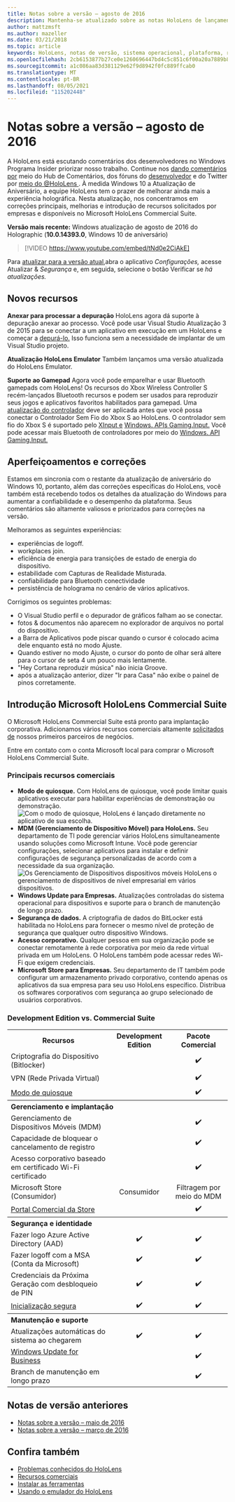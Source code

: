 ```yaml
---
title: Notas sobre a versão – agosto de 2016
description: Mantenha-se atualizado sobre as notas HoloLens de lançamento do Windows 10 de Aniversário para o Fall 2016.
author: mattzmsft
ms.author: mazeller
ms.date: 03/21/2018
ms.topic: article
keywords: HoloLens, notas de versão, sistema operacional, plataforma, recursos, pacote comercial
ms.openlocfilehash: 2cb6153877b27ce0e1260696447bd4c5c851c6f00a20a7889b855c5646e8871f
ms.sourcegitcommit: a1c086aa83d381129e62f9d8942f0fc889ffcab0
ms.translationtype: MT
ms.contentlocale: pt-BR
ms.lasthandoff: 08/05/2021
ms.locfileid: "115202448"
---
```

# <a name="release-notes---august-2016"></a>Notas sobre a versão – agosto de 2016

A HoloLens está escutando comentários dos desenvolvedores no Windows Programa Insider priorizar nosso trabalho. Continue nos [dando comentários por](/windows/mixed-reality/give-us-feedback) meio do Hub de Comentários, dos fóruns do [desenvolvedor](https://forums.hololens.com) e do Twitter por [meio do @HoloLens ](https://twitter.com/hololens). À medida Windows 10 a Atualização de Aniversário, a equipe HoloLens tem o prazer de melhorar ainda mais a experiência holográfica. Nesta atualização, nos concentramos em correções principais, melhorias e introdução de recursos solicitados por empresas e disponíveis no Microsoft HoloLens Commercial Suite.

**Versão mais recente:** Windows atualização de agosto de 2016 do Holographic (**10.0.14393.0**, Windows 10 de aniversário)

>[!VIDEO https://www.youtube.com/embed/tNd0e2CiAkE]

Para [atualizar para a versão atual,](/windows/mixed-reality/updating-hololens)abra o aplicativo *Configurações,* acesse Atualizar & *Segurança* e, em seguida, selecione o botão Verificar se *há atualizações.*

## <a name="new-features"></a>Novos recursos

**Anexar para processar a depuração** HoloLens agora dá suporte à depuração anexar ao processo. Você pode usar Visual Studio Atualização 3 de 2015 para se conectar a um aplicativo em execução em um HoloLens e começar a [depurá-lo.](/windows/mixed-reality/develop/platform-capabilities-and-apis/using-visual-studio#debugging-an-installed-or-running-app) Isso funciona sem a necessidade de implantar de um Visual Studio projeto.

**Atualização HoloLens Emulator** Também lançamos uma versão atualizada do HoloLens Emulator.

**Suporte ao Gamepad** Agora você pode emparelhar e usar Bluetooth gamepads com HoloLens! Os recursos do Xbox Wireless Controller S recém-lançados Bluetooth recursos e podem ser usados para reproduzir seus jogos e aplicativos favoritos habilitados para gamepad. Uma [atualização do controlador](https://support.xbox.com/xbox-one/accessories/update-controller-for-stereo-headset-adapter) deve ser aplicada antes que você possa conectar o Controlador Sem Fio do Xbox S ao HoloLens. O controlador sem fio do Xbox S é suportado pelo [XInput e](/windows/win32/xinput/xinput-game-controller-apis-portal) [Windows. APIs Gaming.Input.](/uwp/api/Windows.Gaming.Input) Você pode acessar mais Bluetooth de controladores por meio do [Windows. API Gaming.Input.](/uwp/api/Windows.Gaming.Input)

## <a name="improvements-and-fixes"></a>Aperfeiçoamentos e correções

Estamos em sincronia com o restante da atualização de aniversário do Windows 10, portanto, além das correções específicas do HoloLens, você também está recebendo todos os detalhes da atualização do Windows para aumentar a confiabilidade e o desempenho da plataforma. Seus comentários são altamente valiosos e priorizados para correções na versão.

Melhoramos as seguintes experiências:
* experiências de logoff.
* workplaces join.
* eficiência de energia para transições de estado de energia do dispositivo.
* estabilidade com Capturas de Realidade Misturada.
* confiabilidade para Bluetooth conectividade
* persistência de holograma no cenário de vários aplicativos.

Corrigimos os seguintes problemas:
* O Visual Studio perfil e o depurador de gráficos falham ao se conectar.
* fotos & documentos não aparecem no explorador de arquivos no portal do dispositivo.
* a Barra de Aplicativos pode piscar quando o cursor é colocado acima dele enquanto está no modo Ajuste.
* Quando estiver no modo Ajuste, o cursor do ponto de olhar será altere para o cursor de seta 4 um pouco mais lentamente.
* "Hey Cortana reproduzir música" não inicia Groove.
* após a atualização anterior, dizer "Ir para Casa" não exibe o painel de pinos corretamente.

## <a name="introducing-microsoft-hololens-commercial-suite"></a>Introdução Microsoft HoloLens Commercial Suite

O Microsoft HoloLens Commercial Suite está pronto para implantação corporativa. Adicionamos vários recursos comerciais altamente [solicitados de](/windows/mixed-reality/commercial-features) nossos primeiros parceiros de negócios.

Entre em contato com o conta Microsoft local para comprar o Microsoft HoloLens Commercial Suite.

### <a name="key-commercial-features"></a>Principais recursos comerciais 

* **Modo de quiosque.** Com HoloLens de quiosque, você pode limitar quais aplicativos executar para habilitar experiências de demonstração ou demonstração.<br>
  ![Com o modo de quiosque, HoloLens é lançado diretamente no aplicativo de sua escolha.](images/201608-kioskmode-400px.png)
* **MDM (Gerenciamento de Dispositivo Móvel) para HoloLens.** Seu departamento de TI pode gerenciar vários HoloLens simultaneamente usando soluções como Microsoft Intune. Você pode gerenciar configurações, selecionar aplicativos para instalar e definir configurações de segurança personalizadas de acordo com a necessidade da sua organização.<br>
  ![Os Gerenciamento de Dispositivos dispositivos móveis HoloLens o gerenciamento de dispositivos de nível empresarial em vários dispositivos.](images/201608-enterprisemanagement-400px.png)
* **Windows Update para Empresas.** Atualizações controladas do sistema operacional para dispositivos e suporte para o branch de manutenção de longo prazo.
* **Segurança de dados.** A criptografia de dados do BitLocker está habilitada no HoloLens para fornecer o mesmo nível de proteção de segurança que qualquer outro dispositivo Windows.
* **Acesso corporativo.** Qualquer pessoa em sua organização pode se conectar remotamente à rede corporativa por meio da rede virtual privada em um HoloLens. O HoloLens também pode acessar redes Wi-Fi que exigem credenciais.
* **Microsoft Store para Empresas.** Seu departamento de IT também pode configurar um armazenamento privado corporativo, contendo apenas os aplicativos da sua empresa para seu uso HoloLens específico. Distribua os softwares corporativos com segurança ao grupo selecionado de usuários corporativos.

### <a name="development-edition-vs-commercial-suite"></a>Development Edition vs. Commercial Suite

<table>
<tr>
<th>Recursos</th><th>Development Edition</th><th>Pacote Comercial</th>
</tr><tr>
<td>Criptografia do Dispositivo (Bitlocker)</td><td></td><td style="text-align: center;">✔️</td>
</tr><tr>
<td>VPN (Rede Privada Virtual)</td><td></td><td style="text-align: center;">✔️</td>
</tr><tr>
<td><a href="/windows/mixed-reality/develop/platform-capabilities-and-apis/using-the-windows-device-portal#kiosk-mode">Modo de quiosque</a></td><td></td><td style="text-align: center;">✔️</td>
</tr><tr>
<th colspan="3" style="text-align: left;"> Gerenciamento e implantação</th>
</tr><tr>
<td>Gerenciamento de Dispositivos Móveis (MDM)</td><td style="text-align: center;"></td><td style="text-align: center;">✔️</td>
</tr><tr>
<td>Capacidade de bloquear o cancelamento de registro</td><td></td><td style="text-align: center;">✔️</td>
</tr><tr>
<td>Acesso corporativo baseado em certificado Wi-Fi certificado</td><td></td><td style="text-align: center;">✔️</td>
</tr><tr>
<td>Microsoft Store (Consumidor)</td><td style="text-align: center;">Consumidor</td><td style="text-align: center;">Filtragem por meio do MDM</td>
</tr><tr>
<td><a href="/microsoft-store/working-with-line-of-business-apps">Portal Comercial da Store</a></td><td></td><td style="text-align: center;">✔️</td>
</tr><tr>
<th colspan="3" style="text-align: left;"> Segurança e identidade</th>
</tr><tr>
<td>Fazer logo Azure Active Directory (AAD)</td><td style="text-align: center;">✔️</td><td style="text-align: center;">✔️</td>
</tr><tr>
<td>Fazer logoff com a MSA (Conta da Microsoft)</td><td style="text-align: center;">✔️</td><td style="text-align: center;">✔️</td>
</tr><tr>
<td>Credenciais da Próxima Geração com desbloqueio de PIN</td><td style="text-align: center;">✔️</td><td style="text-align: center;">✔️</td>
</tr><tr>
<td><a href="/windows-hardware/design/device-experiences/oem-secure-boot">Inicialização segura</a></td><td style="text-align: center;">✔️</td><td style="text-align: center;">✔️</td>
</tr><tr>
<th colspan="3" style="text-align: left;"> Manutenção e suporte</th>
</tr><tr>
<td>Atualizações automáticas do sistema ao chegarem</td><td style="text-align: center;">✔️</td><td style="text-align: center;">✔️</td>
</tr><tr>
<td><a href="/windows/deployment/update/waas-manage-updates-wufb">Windows Update for Business</a></td><td></td><td style="text-align: center;">✔️</td>
</tr><tr>
<td>Branch de manutenção em longo prazo</td><td></td><td style="text-align: center;">✔️</td>
</tr>
</table>

## <a name="prior-release-notes"></a>Notas de versão anteriores
* [Notas sobre a versão – maio de 2016](release-notes-may-2016.md)
* [Notas sobre a versão – março de 2016](release-notes-march-2016.md)

## <a name="see-also"></a>Confira também
* [Problemas conhecidos do HoloLens](/windows/mixed-reality/hololens-known-issues)
* [Recursos comerciais](/windows/mixed-reality/commercial-features)
* [Instalar as ferramentas](/windows/mixed-reality/develop/install-the-tools)
* [Usando o emulador do HoloLens](/windows/mixed-reality/develop/platform-capabilities-and-apis/using-the-hololens-emulator)